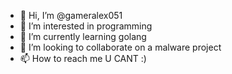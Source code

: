 - 👋 Hi, I’m @gameralex051
- 👀 I’m interested in programming
- 🌱 I’m currently learning golang
- 💞️ I’m looking to collaborate on a malware project
- 📫 How to reach me U CANT :)

<!---
gameralex051/gameralex051 is a ✨ special ✨ repository because its `README.md` (this file) appears on your GitHub profile.
You can click the Preview link to take a look at your changes.
--->
